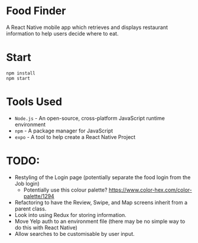 # Food Finder
A React Native mobile app which retrieves and displays restaurant information to help users decide where to eat.

# Start
```
npm install
npm start
```

# Tools Used
- `Node.js` - An open-source, cross-platform JavaScript runtime environment
- `npm` - A package manager for JavaScript
- `expo` - A tool to help create a React Native Project

# TODO:
- Restyling of the Login page (potentially separate the food login from the Job login)
    - Potentially use this colour palette? https://www.color-hex.com/color-palette/1294 
- Refactoring to have the Review, Swipe, and Map screens inherit from a parent class.
- Look into using Redux for storing information.
- Move Yelp auth to an environment file (there may be no simple way to do this with React Native)
- Allow searches to be customisable by user input.
